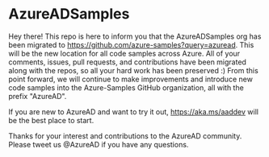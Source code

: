 # AzureADSamples
Hey there! This repo is here to inform you that the AzureADSamples org has been migrated to https://github.com/azure-samples?query=azuread.  This will be the new location for all code samples across Azure.  All of your comments, issues, pull requests, and contributions have been migrated along with the repos, so all your hard work has been preserved :) From this point forward, we will continue to make improvements and introduce new code samples into the Azure-Samples GitHub organization, all with the prefix "AzureAD".

If you are new to AzureAD and want to try it out, https://aka.ms/aaddev will be the best place to start.

Thanks for your interest and contributions to the AzureAD community.  Please tweet us @AzureAD if you have any questions.

